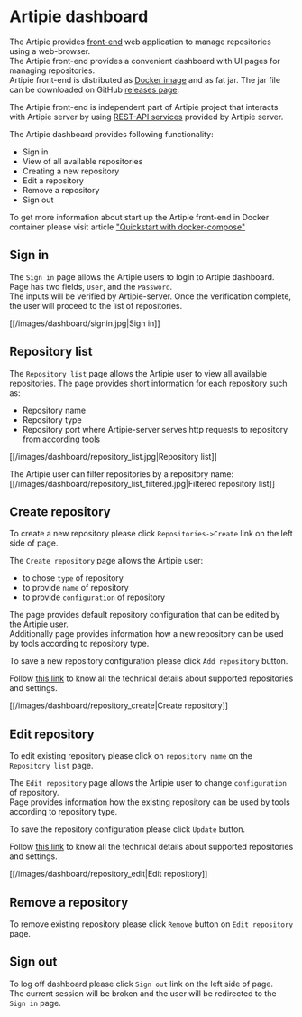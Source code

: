 # Artipie dashboard

The Artipie provides [front-end](github.com/artipie/front) web application to manage repositories using a web-browser.<br/>
The Artipie front-end provides a convenient dashboard with UI pages for managing repositories.<br/>
Artipie front-end is distributed as [Docker image](hub.docker.com/r/artipie/front) and as fat jar.
The jar file can be downloaded on GitHub [releases page](https://github.com/artipie/front/releases).

The Artipie front-end is independent part of Artipie project that interacts with Artipie server by using [REST-API services](./Rest-api) provided by Artipie server.

The Artipie dashboard provides following functionality:
* Sign in
* View of all available repositories
* Creating a new repository
* Edit a repository
* Remove a repository
* Sign out

To get more information about start up the Artipie front-end in Docker container please visit article ["Quickstart with docker-compose"](./DockerCompose) 
 
## Sign in

The `Sign in` page allows the Artipie users to login to Artipie dashboard.<br/> 
Page has two fields, `User`, and the `Password`.<br/>
The inputs will be verified by Artipie-server. 
Once the verification complete, the user will proceed to the list of repositories.

[[/images/dashboard/signin.jpg|Sign in]]

## Repository list
The `Repository list` page allows the Artipie user to view all available repositories.
The page provides short information for each repository such as:
* Repository name
* Repository type
* Repository port where Artipie-server serves http requests to repository from according tools

[[/images/dashboard/repository_list.jpg|Repository list]]

The Artipie user can filter repositories by a repository name:
[[/images/dashboard/repository_list_filtered.jpg|Filtered repository list]]

## Create repository
To create a new repository please click `Repositories->Create` link on the left side of page.

The `Create repository` page allows the Artipie user:
* to chose `type` of repository
* to provide `name` of repository
* to provide `configuration` of repository

The page provides default repository configuration that can be edited by the Artipie user.<br/>
Additionally page provides information how a new repository can be used by tools according to repository type.<br/>

To save a new repository configuration please click `Add repository` button.

Follow [this link](./Configuration-Repository) to know all the technical details about supported repositories and settings.

[[/images/dashboard/repository_create|Create repository]]

## Edit repository
To edit existing repository please click on `repository name` on the `Repository list` page.

The `Edit repository` page allows the Artipie user to change `configuration` of repository.<br/>
Page provides information how the existing repository can be used by tools according to repository type.<br/>

To save the repository configuration please click `Update` button.

Follow [this link](./Configuration-Repository) to know all the technical details about supported repositories and settings.

[[/images/dashboard/repository_edit|Edit repository]]

## Remove a repository
To remove existing repository please click `Remove` button on `Edit repository` page.

## Sign out
To log off dashboard please click `Sign out` link on the left side of page.<br/>
The current session will be broken and the user will be redirected to the `Sign in` page.
